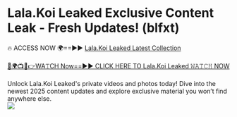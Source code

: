 # Lala.Koi Leaked Exclusive Content Leak - Fresh Updates! (blfxt)

🔥 ACCESS NOW 🌍==►► <a href="https://tinyurl.com/kvy9nzfs" rel="nofollow">Lala.Koi Leaked Latest Collection</a>
<br><br>
[🔴🌍📺📱👉WA𝚃CH Now==►► CLICK HERE TO Lala.Koi Leaked 𝚆𝙰𝚃𝙲𝙷 NOW](https://tinyurl.com/kvy9nzfs)
<br><br>
Unlock Lala.Koi Leaked's private videos and photos today! Dive into the newest 2025 content updates and explore exclusive material you won’t find anywhere else.
<br>
<a href="https://tinyurl.com/kvy9nzfs" rel="nofollow" data-target="animated-image.originalLink"><img src="https://camo.githubusercontent.com/8a4f000d20f83aca3bf7ec5f350d767afa0574a8a352519fd8cfa583a6f93a33/68747470733a2f2f692e696d6775722e636f6d2f644a486b345a712e676966" data-canonical-src="https://i.imgur.com/dJHk4Zq.gif" style="max-width: 100%; display: inline-block;" data-target="animated-image.originalImage"></a>
<br>
